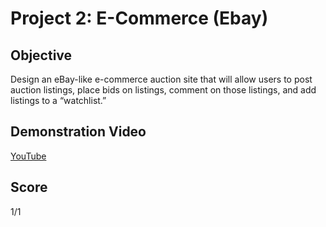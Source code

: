 # Project 2: E-Commerce (Ebay) 

## Objective 
Design an eBay-like e-commerce auction site that will allow users to post auction listings, place bids on listings, comment on those listings, and add listings to a “watchlist.”

## Demonstration Video
[YouTube](https://youtu.be/jqtDNMQY0u0)

## Score
1/1
